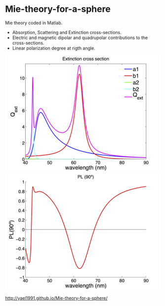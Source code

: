 
# Mie-theory-for-a-sphere

Mie theory coded in Matlab.

* Absorption, Scattering and Extinction cross-sections.
* Electric and magnetic dipolar and quadrupolar contributions to the cross-sections.
* Linear polarization degree at rigth angle.

![alt tag](https://github.com/yael1991/Mie-theory-for-a-sphere/blob/master/Examples/cross_section%20copia.png)
![alt tag](https://github.com/yael1991/Mie-theory-for-a-sphere/blob/master/Examples/PL.png)

http://yael1991.github.io/Mie-theory-for-a-sphere/
